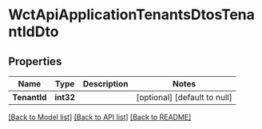 # WctApiApplicationTenantsDtosTenantIdDto

## Properties
Name | Type | Description | Notes
------------ | ------------- | ------------- | -------------
**TenantId** | **int32** |  | [optional] [default to null]

[[Back to Model list]](../README.md#documentation-for-models) [[Back to API list]](../README.md#documentation-for-api-endpoints) [[Back to README]](../README.md)

